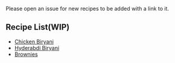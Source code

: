 Please open an issue for new recipes to be added with a link to it.
## Recipe List(WIP)
- [Chicken Biryani](https://github.com/SharkLava/LaTeX-Recipes/blob/main/Chicken_Biryani/Untitled-1.pdf)
- [Hyderabdi Biryani](https://github.com/SharkLava/LaTeX-Recipes/blob/main/Hyderabadi_Biryani/hyderabadi.pdf)
- [Brownies](https://github.com/SharkLava/LaTeX-Recipes/blob/main/Brownies_Nigella/brownies_nigella.pdf)
